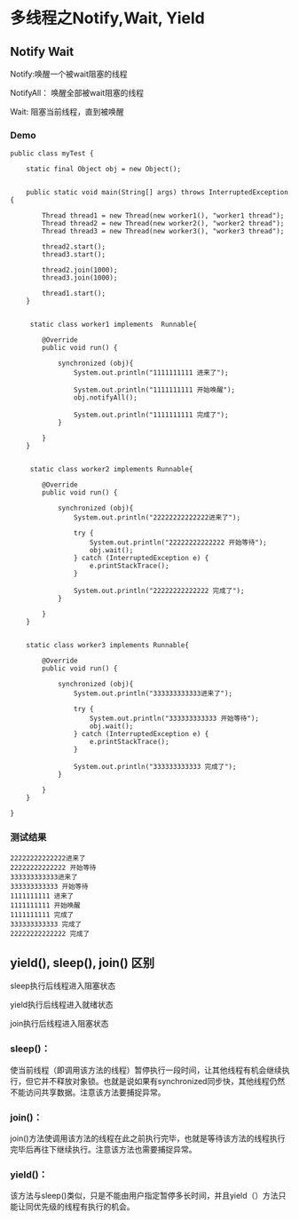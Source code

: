 # 多线程之Notify,Wait, Yield

## Notify Wait

Notify:唤醒一个被wait阻塞的线程

NotifyAll： 唤醒全部被wait阻塞的线程

Wait: 阻塞当前线程，直到被唤醒

### Demo

	public class myTest {
	
	    static final Object obj = new Object();
	
	
	    public static void main(String[] args) throws InterruptedException {
	
	        Thread thread1 = new Thread(new worker1(), "worker1 thread");
	        Thread thread2 = new Thread(new worker2(), "worker2 thread");
	        Thread thread3 = new Thread(new worker3(), "worker3 thread");
	
	        thread2.start();
	        thread3.start();
	
	        thread2.join(1000);
	        thread3.join(1000);
	
	        thread1.start();
	    }
	
	
	     static class worker1 implements  Runnable{
	
	        @Override
	        public void run() {
	
	            synchronized (obj){
	                System.out.println("1111111111 进来了");
	
	                System.out.println("1111111111 开始唤醒");
	                obj.notifyAll();
	
	                System.out.println("1111111111 完成了");
	            }

	        }
	    }
	
	
	     static class worker2 implements Runnable{
	
	        @Override
	        public void run() {
	
	            synchronized (obj){
	                System.out.println("22222222222222进来了");
	
	                try {
	                    System.out.println("22222222222222 开始等待");
	                    obj.wait();
	                } catch (InterruptedException e) {
	                    e.printStackTrace();
	                }
	
	                System.out.println("22222222222222 完成了");
	            }
	
	        }
	    }
	
	
	    static class worker3 implements Runnable{
	
	        @Override
	        public void run() {
	
	            synchronized (obj){
	                System.out.println("333333333333进来了");
	
	                try {
	                    System.out.println("333333333333 开始等待");
	                    obj.wait();
	                } catch (InterruptedException e) {
	                    e.printStackTrace();
	                }
	
	                System.out.println("333333333333 完成了");
	            }
	
	        }
	    }
	
	}





### 测试结果


	22222222222222进来了
	22222222222222 开始等待
	333333333333进来了
	333333333333 开始等待
	1111111111 进来了
	1111111111 开始唤醒
	1111111111 完成了
	333333333333 完成了
	22222222222222 完成了



## yield(), sleep(), join() 区别


sleep执行后线程进入阻塞状态

yield执行后线程进入就绪状态

join执行后线程进入阻塞状态



### sleep()：

使当前线程（即调用该方法的线程）暂停执行一段时间，让其他线程有机会继续执行，但它并不释放对象锁。也就是说如果有synchronized同步快，其他线程仍然不能访问共享数据。注意该方法要捕捉异常。


### join()：

join()方法使调用该方法的线程在此之前执行完毕，也就是等待该方法的线程执行完毕后再往下继续执行。注意该方法也需要捕捉异常。


### yield()：

该方法与sleep()类似，只是不能由用户指定暂停多长时间，并且yield（）方法只能让同优先级的线程有执行的机会。